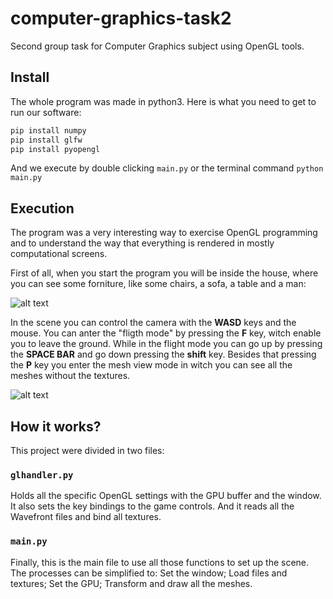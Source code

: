 # computer-graphics-task2
Second group task for Computer Graphics subject using OpenGL tools.

## Install

The whole program was made in python3. Here is what you need to get to run our software:

```py
pip install numpy
pip install glfw
pip install pyopengl
```

And we execute by double clicking ``main.py`` or the terminal command ``python main.py`` 

## Execution

The program was a very interesting way to exercise OpenGL programming and to understand the way that everything is rendered in mostly computational screens.

First of all, when you start the program you will be inside the house, where you can see some forniture, like some chairs, a sofa, a table and a man:

![alt text](https://i.imgur.com/wRrG2nu.png)

In the scene you can control the camera with the **WASD** keys and the mouse.
You can anter the "fligth mode" by pressing the **F** key, witch enable you to leave the ground. While in the flight mode you can go up by pressing the **SPACE BAR** and go down pressing the **shift** key.
Besides that pressing the **P** key you enter the mesh view mode in witch you can see all the meshes without the textures.

![alt text](https://i.imgur.com/8PdQ7vL.gif)

## How it works?

This project were divided in two files:



### ``glhandler.py``

Holds all the specific OpenGL settings with the GPU buffer and the window. It also sets the key bindings to the game controls. And it reads all the Wavefront files and bind all textures.



### ``main.py``

Finally, this is the main file to use all those functions to set up the scene. The processes can be simplified to: Set the window; Load files and textures; Set the GPU; Transform and draw all the meshes.
